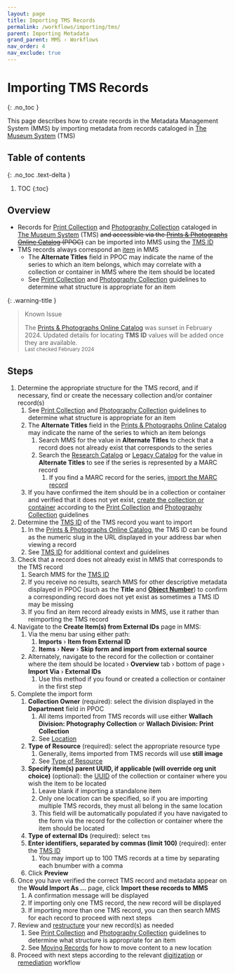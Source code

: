 ```yaml
---
layout: page
title: Importing TMS Records
permalink: /workflows/importing/tms/
parent: Importing Metadata
grand_parent: MMS › Workflows
nav_order: 4
nav_exclude: true
---
```


# Importing TMS Records
{: .no_toc }

This page describes how to create records in the Metadata Management System (MMS) by importing metadata from records cataloged in [The Museum System](/metadata-documentation/resources/glossary/#the-museum-system) (TMS)

## Table of contents
{: .no_toc .text-delta }

1. TOC
{:toc}

## Overview
- Records for [Print Collection](/metadata-documentation/division/wallach/#print-collection) and [Photography Collection](/metadata-documentation/division/wallach/#photography-collection) cataloged in [The Museum System](/metadata-documentation/resources/glossary/#the-museum-system) (TMS) ~~and accessible via the [Prints & Photographs Online Catalog](https://wallachprintsandphotos.nypl.org/) (PPOC)~~ can be imported into MMS using the [TMS ID](/metadata-documentation/metadata/element/identifier/tms/)
- TMS records always correspond an [item](/metadata-documentation/metadata/record-type/#items) in MMS
  - The **Alternate Titles** field in PPOC may indicate the name of the series to which an item belongs, which may correlate with a collection or container in MMS where the item should be located
  - See [Print Collection](/metadata-documentation/division/wallach/#print-collection) and [Photography Collection](/metadata-documentation/division/wallach/#photography-collection) guidelines to determine what structure is appropriate for an item

{: .warning-title }
> Known Issue
>
> The [Prints & Photographs Online Catalog](https://nypl.github.io/metadata-documentation/resources/glossary/#prints-photographs-online-catalog) was sunset in February 2024. Updated details for locating **TMS ID** values will be added once they are available.
> <small><br>Last checked February 2024</small>

## Steps
1. Determine the appropriate structure for the TMS record, and if necessary, find or create the necessary collection and/or container record(s)
   1. See [Print Collection](/metadata-documentation/division/wallach/#print-collection) and [Photography Collection](/metadata-documentation/division/wallach/#photography-collection) guidelines to determine what structure is appropriate for an item
   1. The **Alternate Titles** field in the [Prints & Photographs Online Catalog](https://wallachprintsandphotos.nypl.org/) may indicate the name of the series to which an item belongs
      1. Search MMS for the value in **Alternate Titles** to check that a record does not already exist that corresponds to the series
      1. Search the [Research Catalog](/metadata-documentation/resources/glossary/#research-catalog) or [Legacy Catalog](/metadata-documentation/resources/glossary/#legacy-catalog) for the value in **Alternate Titles** to see if the series is represented by a MARC record
         1. If you find a MARC record for the series, [import the MARC record](/metadata-documentation/workflows/importing/marc/)
   1. If you have confirmed the item should be in a collection or container and verified that it does not yet exist, [create the collection or container](/metadata-documentation/workflows/creating/) according to the [Print Collection](/metadata-documentation/division/wallach/#print-collection) and [Photography Collection](/metadata-documentation/division/wallach/#photography-collection) guidelines
1. Determine the [TMS ID](/metadata-documentation/metadata/element/identifier/tms/) of the TMS record you want to import
   1. In the [Prints & Photographs Online Catalog](https://wallachprintsandphotos.nypl.org/), the TMS ID can be found as the numeric slug in the URL displayed in your address bar when viewing a record
   1. See [TMS ID](/metadata-documentation/metadata/element/identifier/tms/) for additional context and guidelines
1. Check that a record does not already exist in MMS that corresponds to the TMS record
   1. Search MMS for the [TMS ID](/metadata-documentation/metadata/element/identifier/tms/)
   1. If you receive no results, search MMS for other descriptive metadata displayed in PPOC (such as the **Title** and [**Object Number**](/metadata-documentation/metadata/element/identifier/tms-object-number/)) to confirm a corresponding record does not yet exist as sometimes a TMS ID may be missing
   1. If you find an item record already exists in MMS, use it rather than reimporting the TMS record
1. Navigate to the **Create Item(s) from External IDs** page in MMS:
   1. Via the menu bar using either path:
      1. **Imports** › **Item from External ID**
      1. **Items** › **New** › **Skip form and import from external source**
   1. Alternately, navigate to the record for the collection or container where the item should be located › **Overview** tab › bottom of page › **Import Via** › **External IDs**
      1. Use this method if you found or created a collection or container in the first step
1. Complete the import form
   1. **Collection Owner** (required): select the division displayed in the **Department** field in PPOC
      1. All items imported from TMS records will use either **Wallach Division: Photography Collection** or **Wallach Division: Print Collection**
      1. See [Location](/metadata-documentation/metadata/element/location/)
   1. **Type of Resource** (required): select the appropriate resource type
      1. Generally, items imported from TMS records will use **still image** 
      1. See [Type of Resource](/metadata-documentation/metadata/element/type-of-resource/)
   1. **Specify item(s) parent UUID, if applicable (will override org unit choice)** (optional): the [UUID](/metadata-documentation/resources/glossary/#universally-unique-identifier) of the collection or container where you wish the item to be located
      1. Leave blank if importing a standalone item
      1. Only one location can be specified, so if you are importing multiple TMS records, they must all belong in the same location
      1. This field will be automatically populated if you have navigated to the form via the record for the collection or container where the item should be located
   1. **Type of external IDs** (required): select `tms`
   1. **Enter identifiers, separated by commas (limit 100)** (required): enter the [TMS ID](/metadata-documentation/metadata/element/identifier/tms/)
      1. You may import up to 100 TMS records at a time by separating each bnumber with a comma
   1. Click **Preview**
1. Once you have verified the correct TMS record and metadata appear on the **Would Import As …** page, click **Import these records to MMS**
   1. A confirmation message will be displayed
   1. If importing only one TMS record, the new record will be displayed
   1. If importing more than one TMS record, you can then search MMS for each record to proceed with next steps
1. Review and [restructure](/metadata-documentation/workflows/remediation/restructuring/) your new record(s) as needed
   1. See [Print Collection](/metadata-documentation/division/wallach/#print-collection) and [Photography Collection](/metadata-documentation/division/wallach/#photography-collection) guidelines to determine what structure is appropriate for an item
   1. See [Moving Records](/metadata-documentation/workflows/remediation/restructuring/#moving-records) for how to move content to a new location
1. Proceed with next steps according to the relevant [digitization](/metadata-documentation/workflows/digitization/) or [remediation](/metadata-documentation/workflows/remediation/) workflow